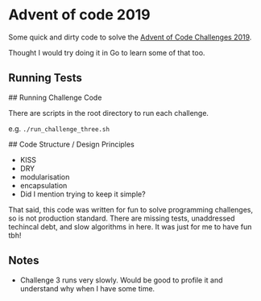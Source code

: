 # Advent of code 2019

Some quick and dirty code to solve the [Advent of Code Challenges 2019](https://adventofcode.com/).

Thought I would try doing it in Go to learn some of that too.

## Running Tests

## Running Challenge Code

There are scripts in the root directory to run each challenge.

e.g. `./run_challenge_three.sh`

## Code Structure / Design Principles

* KISS
* DRY
* modularisation
* encapsulation
* Did I mention trying to keep it simple?

That said, this code was written for fun to solve programming challenges, so is not production standard. There are missing tests, unaddressed techincal debt, and slow algorithms in here. It was just for me to have fun tbh!

## Notes

* Challenge 3 runs very slowly. Would be good to profile it and understand why when I have some time.